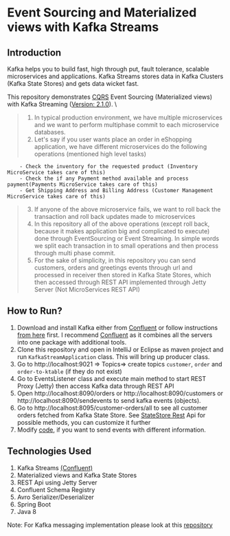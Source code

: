# Event Sourcing and Materialized views with Kafka Streams

## Introduction
Kafka helps you to build fast, high through put, fault tolerance, scalable microservices and applications. Kafka Streams stores data in Kafka Clusters (Kafka State Stores) and gets data wicket fast. 

This repository demonstrates [CQRS](https://www.confluent.io/blog/event-sourcing-cqrs-stream-processing-apache-kafka-whats-connection/) Event Sourcing (Materialized views) with Kafka Streaming ([Version: 2.1.0](https://archive.apache.org/dist/kafka/2.1.0/RELEASE_NOTES.html)). \

> 1. In typical production environment, we have multiple microservices and we want to perform multiphase commit to each microservice databases. 
> 2. Let's say if you user wants place an order in eShopping application, we have different microservices do the following operations (mentioned high level tasks)

        - Check the inventory for the requested product (Inventory MicroService takes care of this) 
        - Check the if any Payment method available and process payment(Payments MicroService takes care of this) 
        - Get Shipping Address and Billing Address (Customer Management MicroService takes care of this)

> 3. If anyone of the above microservice fails, we want to roll back the transaction and roll back updates made to microservices
> 4. In this repository all of the above operations (except roll back, because it makes application big and complicated to execute) done through EventSourcing or Event Streaming. In simple words we split each transaction in to small operations and then process through multi phase commit. 
> 5. For the sake of simplicity, in this repository you can send customers, orders and greetings events through url and  processed in receiver then stored in Kafka State Stores, which then accessed through REST API implemented through Jetty Server (Not MicroServices REST API)



## How to Run?
1. Download and install Kafka either from [Confluent](https://docs.confluent.io/current/installation/installing_cp.html#zip-and-tar-archives) or follow instructions [from here](https://www.tutorialspoint.com/apache_kafka/apache_kafka_installation_steps.htm) first. I recommend [Confluent](https://docs.confluent.io/current/installation/installing_cp.html#zip-and-tar-archives) as it combines all the servers into one package with additional tools.
2. Clone this repository and open in IntelliJ or Eclipse as maven project and run `KafkaStreamApplication` class. This will bring up producer class.
3. Go to http://localhost:9021 => Topics=> create topics `customer`, `order` and `order-to-ktable` (if they do not exist)
4. Go to EventsListener class and execute main method to start REST Proxy (Jetty) then access Kafka data through REST API
5. Open http://localhost:8090/orders or http://localhost:8090/customers or http://localhost:8090/sendevents to send kafka events (objects). 
6. Go to http://localhost:8095/customer-orders/all to see all customer orders fetched from Kafka State Store. See [StateStore Rest](https://github.com/pavankjadda/KafkaStream-CQRS-EventSourcing/blob/master/src/main/java/com/kafkastream/web/kafkarest/StateStoreRestService.java) Api for possible methods, you can customize it further
7. Modify [code](https://github.com/pavankjadda/KafkaStream-CQRS-EventSourcing/blob/master/src/main/java/com/kafkastream/web/EventsController.java), if you want to send events with different information.

## Technologies Used
1. Kafka Streams [(Confluent)](https://docs.confluent.io/current/platform.html)
2. Materialized views and Kafka State Stores
3. REST Api using Jetty Server
4. Confluent Schema Registry
5. Avro Serializer/Deserializer
6. Spring Boot
7. Java 8

Note: For Kafka messaging implementation please look at this [repository](https://github.com/pavankjadda/SpringCloudStream-Kafka)
